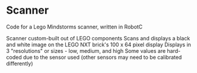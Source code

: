 # Scanner
Code for a Lego Mindstorms scanner, written in RobotC

Scanner custom-built out of LEGO components
Scans and displays a black and white image on the LEGO NXT brick's 100 x 64 pixel display
Displays in 3 "resolutions" or sizes - low, medium, and high
Some values are hard-coded due to the sensor used (other sensors may need to be calibrated differently)
